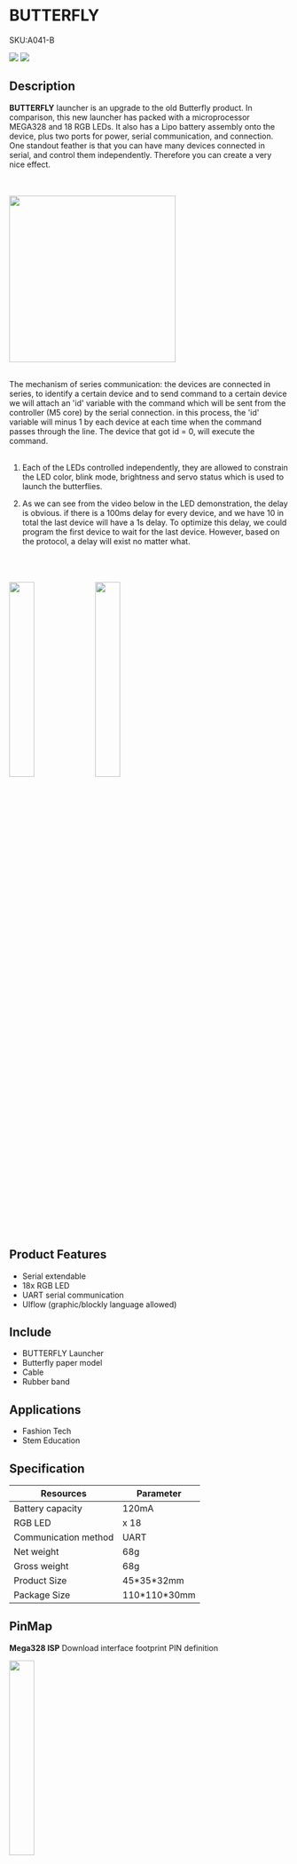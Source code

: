 # BUTTERFLY

<el-tag effect="plain">SKU:A041-B</el-tag>

<div class="product_pic">
  <img src="assets/img/product_pics/app/butterfly/butterfly_01.webp">
  <img src="assets/img/product_pics/app/butterfly/butterfly_02.webp">
</div>

## Description

**BUTTERFLY** launcher is an upgrade to the old Butterfly product. In comparison, this new launcher has packed with a microprocessor MEGA328 and 18 RGB LEDs. It also has a Lipo battery assembly onto the device, plus two ports for power, serial communication, and connection.  One standout feather is that you can have many devices connected in serial, and control them independently. Therefore you can create a very nice effect.

<br><br>
<img src="assets/img/product_pics/app/butterfly/5.webp"  height="300px">
<br><br>

The mechanism of series communication:  the devices are connected in series, to identify a certain device and to send command to a certain device we will attach an 'id' variable with the command which will be sent from the controller (M5 core) by the serial connection. in this process, the 'id' variable will minus 1 by each device at each time when the command passes through the line. The device that got id = 0,  will execute the command.
<br><br>

1. Each of the LEDs controlled independently, they are allowed to constrain the LED color, blink mode, brightness and servo status which is used to launch the butterflies.

2.  As we can see from the video below in the LED demonstration, the delay is obvious. if there is a 100ms delay for every device, and we have 10 in total the last device will have a 1s delay. To optimize this delay, we could program the first device to wait for the last device. However, based on the protocol, a delay will exist no matter what.

<br><br><br>
<img src="assets/img/product_pics/app/butterfly/butterfly_03.webp" width="30%" height="30%">
<img src="assets/img/product_pics/app/butterfly/butterfly_04.webp" width="30%" height="30%">

## Product Features

- Serial extendable
- 18x RGB LED
- UART serial communication
- UIflow (graphic/blockly language allowed)

## Include

- BUTTERFLY Launcher
- Butterfly paper model
- Cable
- Rubber band

## Applications

- Fashion Tech
- Stem Education

## Specification

<table class="table-1">
    <thead>
      <tr>
         <th>Resources</th>
         <th>Parameter</th>
      </tr>
    </thead>
    <tbody>
        <tr>
            <td> Battery capacity </td>
            <td> 120mA </td>
        </tr>
        <tr>
            <td> RGB LED </td>
            <td> x 18 </td>
        </tr>
        <tr>
            <td> Communication method </td>
            <td> UART </td>
        </tr>
        <tr>
            <td>Net weight</td>
            <td>68g</td>
        </tr>
        <tr>
            <td>Gross weight</td>
            <td>68g</td>
        </tr>
        <tr>
            <td>Product Size</td>
            <td>45*35*32mm</td>
        </tr>
        <tr>
            <td>Package Size</td>
            <td>110*110*30mm</td>
        </tr>
    </tbody>
</table>


## PinMap

**Mega328 ISP** Download interface footprint PIN definition

<img src="assets\img\product_pics\app\mega328_isp.webp" width="30%" height="30%">

## Example

### 1. Arduino IDE

Please click，[here](https://github.com/m5stack/M5-ProductExampleCodes/tree/master/Application/butterfly) to download code

## Assembly-Steps

### Button Function (see from LED side)

- Right: single- press to power on, double press to power off.
- Left: long-press till the LED circle change to different color then release the button. Short press will adjust the servo arm. repeat the above the process to get the right position.

### Load Butterfly Pattern

<video width="500" height="500" controls>
    <source src="https://m5stack.oss-cn-shenzhen.aliyuncs.com/video/Product_example_video/App/Butterfly/butterfly_assembly_steps.mp4" type="video/mp4" >
</video>

### Power up the system(if you want connect more than 10)
<br><br>
<img src="assets/img/product_pics/app/butterfly/6.webp" width="30%" height="30%">
<br><br><br>
*Notice:*<br>

1) Add a power supply at the end of the line, either with (grove 2 usbA cable + power bank) or (wall plug)<br>
2) grove 2 usbA cable <br>
3) wall plug with GROVE male port

*recommended step:* <br>

1) wire up the devices with m5go at beginning and additional power supply at end.   
2) use the UIFlow test code to test the line make sure every units is working normally.    
3) use the button on the device to load the butterfly.  
4) Program the button on M5GO to launch the butterfly         

## Development Environment Set-up

We have integrated the programming blocks on UIFLow that should allow us t o program the project in the easiest way.

To setup the UIFlow Development environment, follow the steps:

1. Navigate to Custom, click open *m5d
2. Choose butterfly.m5d
3. Unfold Custom, there appears the butterfly program block.

<img src="assets/img/product_pics/app/butterfly/1.webp" width="30%" height="30%">
<img src="assets/img/product_pics/app/butterfly/2.webp" width="30%" height="30%">
<img src="assets/img/product_pics/app/butterfly/3.webp" width="30%" height="30%">
<img src="assets/img/product_pics/app/butterfly/4.webp" width="30%" height="30%">

## Video

<video width="500" height="500" controls>
    <source src="https://m5stack.oss-cn-shenzhen.aliyuncs.com/video/Product_example_video/App/Butterfly/butterfly.mp4" type="video/mp4" >
</video>

<script>

   var purchase_link = 'https://m5stack.com/collections/m5-application/products/butterfly-launcher';

   anchor_search(purchase_link);
   scrollFunc();

</script>
